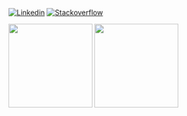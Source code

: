 [![Linkedin](https://img.shields.io/badge/linkedin-%230077B5.svg?&style=for-the-badge&logo=linkedin&logoColor=white)](https://www.linkedin.com/in/erfan-sn/)
[![Stackoverflow](https://img.shields.io/badge/-Stackoverflow-FE7A16?style=for-the-badge&logo=stack-overflow&logoColor=white)](https://stackoverflow.com/users/11883685/erfan-sn)
 
<p align="left"> 
   <img src="https://github-readme-stats-sigma-five.vercel.app/api?username=ErfanSn&show_icons=true" height="165" /> 
   <img src="https://github-readme-stats-sigma-five.vercel.app/api/top-langs/?username=ErfanSn&hide=html&langs_count=8" height="165" />
</p>
